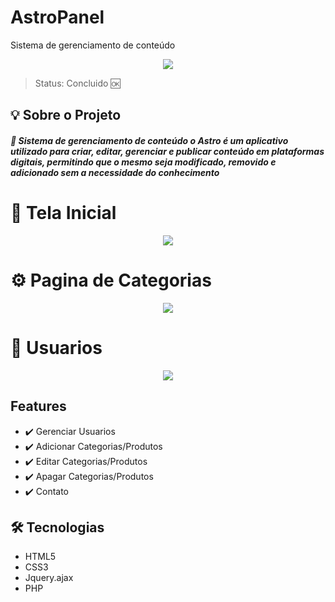 # AstroPanel
Sistema de gerenciamento de conteúdo

<center><img src="https://user-images.githubusercontent.com/24917622/188151447-a0d9aed1-bc55-4b40-80eb-3be01ebe5b2e.png"</img></center>

> Status: Concluido 🆗





## 💡 Sobre o Projeto

##### 🏫 Sistema de gerenciamento de conteúdo o Astro é um aplicativo utilizado para criar, editar, gerenciar e publicar conteúdo em plataformas digitais, permitindo que o mesmo seja modificado, removido e adicionado sem a necessidade do conhecimento


# 🛂 Tela Inicial

<center><img src="https://user-images.githubusercontent.com/24917622/188151436-d2ce8d44-1d53-4530-b034-b583391b84ec.png"</img></center>

# ⚙️ Pagina de Categorias

<center><img src="https://user-images.githubusercontent.com/24917622/188151442-28348ee1-5ab0-480a-9bd0-33667f766d80.png"</img></center>

# 👥 Usuarios

<center><img src="https://user-images.githubusercontent.com/24917622/188151445-6373b908-f927-4685-8ff1-8afc22824968.png"</img></center>




## Features

+ ✔️ Gerenciar Usuarios
+ ✔️ Adicionar Categorias/Produtos
+ ✔️ Editar Categorias/Produtos
+ ✔️ Apagar Categorias/Produtos
+ ✔️ Contato



## 🛠️ Tecnologias

+ HTML5
+ CSS3
+ Jquery.ajax
+ PHP


